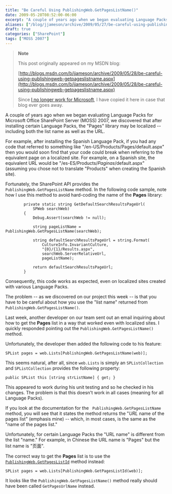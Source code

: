 ```yaml
---
title: "Be Careful Using PublishingWeb.GetPagesListName()"
date: 2009-05-28T08:52:00-06:00
excerpt: "A couple of years ago when we began evaluating Language Packs for Microsoft Office SharePoint Server (MOSS) 2007, we discovered that after installing certain Language Packs, the \"Pages\" library may be localized -- including both the list name as well..."
aliases: ["/blog/jjameson/archive/2009/05/27/be-careful-using-publishingweb-getpageslistname.aspx", "/blog/jjameson/archive/2009/05/28/be-careful-using-publishingweb-getpageslistname.aspx"]
draft: true
categories: ["SharePoint"]
tags: ["MOSS 2007"]
---
```


> **Note**
>
> This post originally appeared on my MSDN blog:
>
> [http://blogs.msdn.com/b/jjameson/archive/2009/05/28/be-careful-using-publishingweb-getpageslistname.aspx](http://blogs.msdn.com/b/jjameson/archive/2009/05/28/be-careful-using-publishingweb-getpageslistname.aspx)
>
> Since
> [I no longer work for Microsoft](/blog/jjameson/2011/09/02/last-day-with-microsoft),
> I have copied it here in case that blog ever goes away.

A couple of years ago when we began evaluating Language Packs for Microsoft
Office SharePoint Server (MOSS) 2007, we discovered that after installing
certain Language Packs, the "Pages" library may be localized -- including both
the list name as well as the URL.

For example, after installing the Spanish Language Pack, if you had any code
that referred to something like "/en-US/Products/Pages/default.aspx" then you
would soon find that your code could break when referring to the equivalent page
on a localized site. For example, on a Spanish site, the equivalent URL would be
"/es-ES/Products/*Paginas*/default.aspx" (assuming you chose not to translate
"Products" when creating the Spanish site).

Fortunately, the SharePoint API provides the ` PublishingWeb.GetPagesListName`
method. In the following code sample, note how I use this method to avoid
hard-coding the name of the **Pages** library:

```
        private static string GetDefaultSearchResultsPageUrl(
            SPWeb searchWeb)
        {
            Debug.Assert(searchWeb != null);

            string pageListName = PublishingWeb.GetPagesListName(searchWeb);

            string defaultSearchResultsPageUrl = string.Format(
                CultureInfo.InvariantCulture,
                "{0}/{1}/Results.aspx",
                searchWeb.ServerRelativeUrl,
                pageListName);

            return defaultSearchResultsPageUrl;
        }
```

Consequently, this code works as expected, even on localized sites created with
various Language Packs.

The problem -- as we discovered on our project this week -- is that you have to
be careful about how you use the "list name" returned from
`PublishingWeb.GetPagesListName()`.

Last week, another developer on our team sent out an email inquiring about how
to get the **Pages** list in a way that worked even with localized sites. I
quickly responded pointing out the `PublishingWeb.GetPagesListName()` method.

Unfortunately, the developer then added the following code to his feature:

```
SPList pages = web.Lists[PublishingWeb.GetPagesListName(web)];
```

This seems natural, after all, since `web.Lists` is simply an `SPListCollection`
and `SPListCollection` provides the following property:

```
public SPList this [string strListName] { get; }
```

This appeared to work during his unit testing and so he checked in his changes.
The problem is that this doesn't work in all cases (meaning for all Language
Packs).

If you look at the documentation for the ` PublishingWeb.GetPagesListName`
method, you will see that it states the method returns the "*URL* name of the
pages list" (emphasis mine) -- which, in most cases, is the same as the "name of
the pages list."

Unfortunately, for certain Language Packs the "URL name" is different from the
list "name." For example, in Chinese the URL name is "Pages" but the list name
is "页面".

The correct way to get the **Pages** list is to use the
[`PublishingWeb.GetPagesListId`](http://msdn.microsoft.com/en-us/library/microsoft.sharepoint.publishing.publishingweb.getpageslistid.aspx)
method instead:

```
SPList pages = web.Lists[PublishingWeb.GetPagesListId(web)];
```

It looks like the `PublishingWeb.GetPagesListName()` method really should have
been called `GetPagesUrlName` instead.
